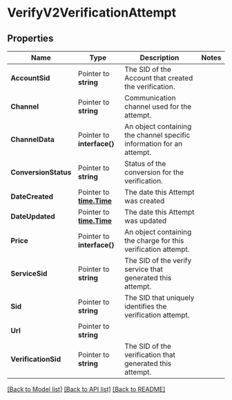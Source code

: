 # VerifyV2VerificationAttempt

## Properties

Name | Type | Description | Notes
------------ | ------------- | ------------- | -------------
**AccountSid** | Pointer to **string** | The SID of the Account that created the verification. |
**Channel** | Pointer to **string** | Communication channel used for the attempt. |
**ChannelData** | Pointer to **interface{}** | An object containing the channel specific information for an attempt. |
**ConversionStatus** | Pointer to **string** | Status of the conversion for the verification. |
**DateCreated** | Pointer to [**time.Time**](time.Time.md) | The date this Attempt was created |
**DateUpdated** | Pointer to [**time.Time**](time.Time.md) | The date this Attempt was updated |
**Price** | Pointer to **interface{}** | An object containing the charge for this verification attempt. |
**ServiceSid** | Pointer to **string** | The SID of the verify service that generated this attempt. |
**Sid** | Pointer to **string** | The SID that uniquely identifies the verification attempt. |
**Url** | Pointer to **string** |  |
**VerificationSid** | Pointer to **string** | The SID of the verification that generated this attempt. |

[[Back to Model list]](../README.md#documentation-for-models) [[Back to API list]](../README.md#documentation-for-api-endpoints) [[Back to README]](../README.md)


